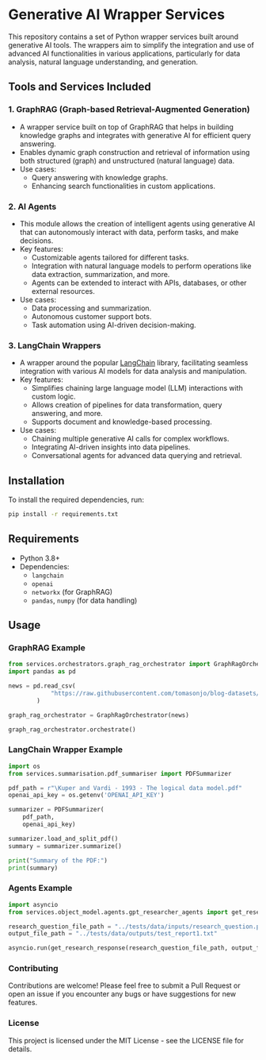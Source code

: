 # Generative AI Wrapper Services

This repository contains a set of Python wrapper services built around generative AI tools. The wrappers aim to simplify the integration and use of advanced AI functionalities in various applications, particularly for data analysis, natural language understanding, and generation.

## Tools and Services Included

### 1. **GraphRAG (Graph-based Retrieval-Augmented Generation)**
   - A wrapper service built on top of GraphRAG that helps in building knowledge graphs and integrates with generative AI for efficient query answering.
   - Enables dynamic graph construction and retrieval of information using both structured (graph) and unstructured (natural language) data.
   - Use cases:
     - Query answering with knowledge graphs.
     - Enhancing search functionalities in custom applications.

### 2. **AI Agents**
   - This module allows the creation of intelligent agents using generative AI that can autonomously interact with data, perform tasks, and make decisions.
   - Key features:
     - Customizable agents tailored for different tasks.
     - Integration with natural language models to perform operations like data extraction, summarization, and more.
     - Agents can be extended to interact with APIs, databases, or other external resources.
   - Use cases:
     - Data processing and summarization.
     - Autonomous customer support bots.
     - Task automation using AI-driven decision-making.

### 3. **LangChain Wrappers**
   - A wrapper around the popular [LangChain](https://github.com/hwchase17/langchain) library, facilitating seamless integration with various AI models for data analysis and manipulation.
   - Key features:
     - Simplifies chaining large language model (LLM) interactions with custom logic.
     - Allows creation of pipelines for data transformation, query answering, and more.
     - Supports document and knowledge-based processing.
   - Use cases:
     - Chaining multiple generative AI calls for complex workflows.
     - Integrating AI-driven insights into data pipelines.
     - Conversational agents for advanced data querying and retrieval.

## Installation

To install the required dependencies, run:

```bash
pip install -r requirements.txt
```

## Requirements

- Python 3.8+
- Dependencies:
  - `langchain`
  - `openai`
  - `networkx` (for GraphRAG)
  - `pandas`, `numpy` (for data handling)

## Usage

### GraphRAG Example

```python
from services.orchestrators.graph_rag_orchestrator import GraphRagOrchestrator
import pandas as pd

news = pd.read_csv(
            "https://raw.githubusercontent.com/tomasonjo/blog-datasets/main/news_articles.csv"
        )

graph_rag_orchestrator = GraphRagOrchestrator(news)

graph_rag_orchestrator.orchestrate()

```

### LangChain Wrapper Example

```python
import os
from services.summarisation.pdf_summariser import PDFSummarizer

pdf_path = r"\Kuper and Vardi - 1993 - The logical data model.pdf"
openai_api_key = os.getenv('OPENAI_API_KEY')

summarizer = PDFSummarizer(
    pdf_path,
    openai_api_key)

summarizer.load_and_split_pdf()
summary = summarizer.summarize()

print("Summary of the PDF:")
print(summary)

```
### Agents Example

```python
import asyncio
from services.object_model.agents.gpt_researcher_agents import get_research_response

research_question_file_path = "../tests/data/inputs/research_question.prompt"
output_file_path = "../tests/data/outputs/test_report1.txt"

asyncio.run(get_research_response(research_question_file_path, output_file_path))
```

### Contributing
Contributions are welcome! Please feel free to submit a Pull Request or open an issue if you encounter any bugs or have suggestions for new features.

### License
This project is licensed under the MIT License - see the LICENSE file for details.

